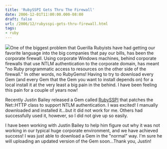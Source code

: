 ```yaml
---
title: 'RubySSPI Gets Thru The Firewall'
date: 2006-12-01T11:00:00.000-08:00
draft: false
url: /2006/12/rubysspi-gets-thru-firewall.html
tags: 
- ruby
---
```


[![](http://www.rift.com/~sacha/pictures/web/checkpoint.jpg)](http://www.rift.com/~sacha/pictures/web/checkpoint.jpg)One of the biggest problem that Guerilla Rubyists have had getting our favorite language into the big companies that pay our bills, has been the corporate firewall. Using corporate Windows machines, behind corporate firewalls that use NTLM authentication to the corporate domain, has meant "no Ruby programmatic access to resources on the other side of the firewall." In other words, no RubyGems! Having to try to download every Gem (and every Gem that the Gem you want to install depends on) for a local install it at the very least a big pain in the behind. I have been feeling this pain for a couple of years now!  
  
Recently Justin Bailey released a Gem called [RubySSPI](http://rubyforge.org/projects/rubysspi/) that patches the Net::HTTP class to support NTLM authentication. I was excited! I manually downloaded and installed it...but it did not work for me. Others had successfully used it, however, so I did not give up so easily.  
  
I have been working with Justin Bailey to help him figure out why it was not working in our typical huge corporate environment, and we have achieved success! I was just able to download a Gem in the "normal" way. I'm sure he will uploading an updated version of the Gem soon...Thank you, Justin!